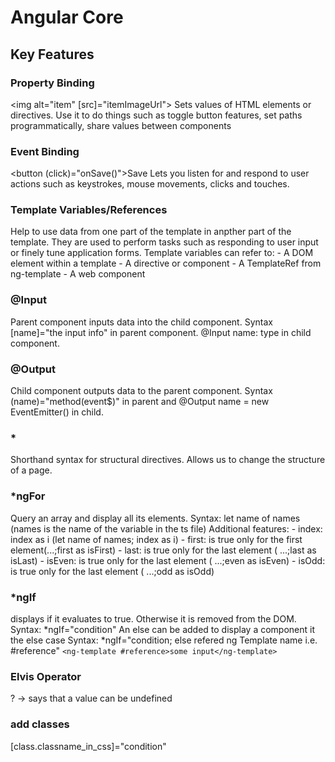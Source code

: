 # Angular Core

## Key Features

### Property Binding
<img alt="item" [src]="itemImageUrl">
Sets values of HTML elements or directives. Use it to do things such as toggle button features, set paths programmatically, share values between components

### Event Binding
<button (click)="onSave()">Save</button>
Lets you listen for and respond to user actions such as keystrokes, mouse movements, clicks and touches.

### Template Variables/References
Help to use data from one part of the template in anpther part of the template. They are used to perform tasks such as responding to user input or finely tune application forms.
Template variables can refer to: 
    - A DOM element within a template
    - A directive or component
    - A TemplateRef from ng-template
    - A web component

### @Input
Parent component inputs data into the child component.
Syntax [name]="the input info" in parent component. @Input name: type in child component.

### @Output
Child component outputs data to the parent component. 
Syntax (name)="method(event$)" in parent and @Output name = new EventEmitter<type>() in child. 

### *
Shorthand syntax for structural directives.
Allows us to change the structure of a page.

### *ngFor
Query an array and display all its elements.
Syntax: let name of names (names is the name of the variable in the ts file)
Additional features: 
    - index: index as i (let name of names; index as i)
    - first: is true only for the first element(...;first as isFirst)
    - last: is true only for the last element ( ...;last as isLast)
    - isEven: is true only for the last element ( ...;even as isEven)
    - isOdd: is true only for the last element ( ...;odd as isOdd)

### *ngIf
displays if it evaluates to true. Otherwise it is removed from the DOM.
Syntax: *ngIf="condition"
An else can be added to display a component it the else case
Syntax: *ngIf="condition; else refered ng Template name i.e. #reference"
`<ng-template #reference>some input</ng-template>`

### Elvis Operator
? -> says that a value can be undefined

### add classes
[class.classname_in_css]="condition"